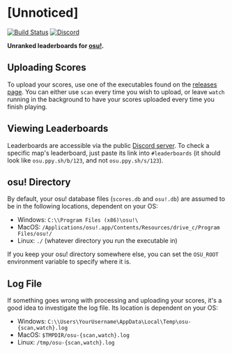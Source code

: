 # [Unnoticed]

[![Build Status](https://travis-ci.org/christopher-dG/unnoticed.svg?branch=master)](https://travis-ci.org/christopher-dG/unnoticed)
[![Discord](https://img.shields.io/badge/Discord-[Unnoticed]-7289da.svg)](https://discord.gg/8gbhTNA)

**Unranked leaderboards for [osu!](https://osu.ppy.sh/home).**

## Uploading Scores

To upload your scores, use one of the executables found on the
[releases page](https://github.com/christopher-dG/unnoticed/releases).
You can either use `scan` every time you wish to upload, or leave `watch`
running in the background to have your scores uploaded every time you finish
playing.

## Viewing Leaderboards

Leaderboards are accessible via the public
[Discord server](https://discord.gg/8gbhTNA). To check a specific map's
leaderboard, just paste its link into `#leaderboards` (it should look like
`osu.ppy.sh/b/123`, and not `osu.ppy.sh/s/123`).

## osu! Directory

By default, your osu! database files (`scores.db` and `osu!.db`) are assumed to
be in the following locations, dependent on your OS:

* Windows: `C:\\Program Files (x86)\osu!\`
* MacOS: `/Applications/osu!.app/Contents/Resources/drive_c/Program Files/osu!/`
* Linux: `./` (whatever directory you run the executable in)

If you keep your osu! directory somewhere else, you can set the `OSU_ROOT`
environment variable to specify where it is.

## Log File

If something goes wrong with processing and uploading your scores, it's a good
idea to investigate the log file. Its location is dependent on your OS:

* Windows: `C:\\Users\YourUsername\AppData\Local\Temp\osu-{scan,watch}.log`
* MacOS: `$TMPDIR/osu-{scan,watch}.log`
* Linux: `/tmp/osu-{scan,watch}.log`
